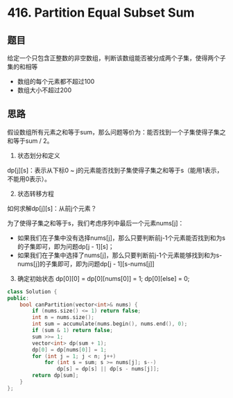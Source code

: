 # 416. Partition Equal Subset Sum
## 题目
给定一个只包含正整数的非空数组，判断该数组能否被分成两个子集，使得两个子集的和相等

 - 数组的每个元素都不超过100
 - 数组大小不超过200

## 思路
假设数组所有元素之和等于sum，那么问题等价为：能否找到一个子集使得子集之和等于sum / 2。
1. 状态划分和定义

dp[j][s]：表示从下标0 ~ j的元素能否找到子集使得子集之和等于s（能用1表示，不能用0表示）。

2. 状态转移方程

如何求解dp[j][s]：从前j个元素？

为了使得子集之和等于s，我们考虑序列中最后一个元素nums[j]：
 - 如果我们在子集中没有选择nums[j]，那么只要判断前j-1个元素能否找到和为s的子集即可，即为问题dp[j - 1][s]；
 - 如果我们在子集中选择了nums[j]，那么只要判断前j-1个元素能够找到和为s-nums[j]的子集即可，即为问题dp[j - 1][s-nums[j]]

3. 确定初始状态
dp[0][0] = dp[0][nums[0]] = 1;
dp[0][else] = 0;

```C++
class Solution {
public:
    bool canPartition(vector<int>& nums) {
        if (nums.size() <= 1) return false;
        int n = nums.size();
        int sum = accumulate(nums.begin(), nums.end(), 0);
        if (sum & 1) return false;
        sum >>= 1;
        vector<int> dp(sum + 1);
        dp[0] = dp[nums[0]] = 1;
        for (int j = 1; j < n; j++)
            for (int s = sum; s >= nums[j]; s--)
                dp[s] = dp[s] || dp[s - nums[j]];
        return dp[sum];
    }
};
```
